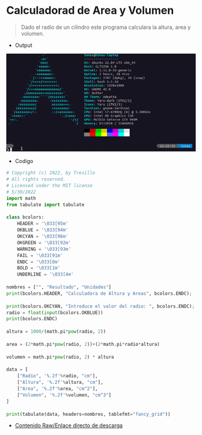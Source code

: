 <link rel="stylesheet" href="https://pyscript.net/alpha/pyscript.css" />
<script defer src="https://pyscript.net/alpha/pyscript.js"></script>

# Calculadorad de Area y Volumen

> Dado el radio de un cilindro este programa calculara la altura, area y volumen.

- Output
<img src="/3eso/mates/demo2.gif" width="600"/>



- Codigo

```python
# Copyright (c) 2022, by Tresillo
# All rights reserved.
# Licensed under the MIT license
# 5/30/2022 
import math
from tabulate import tabulate

class bcolors:
    HEADER = '\033[95m'
    OKBLUE = '\033[94m'
    OKCYAN = '\033[96m'
    OKGREEN = '\033[92m'
    WARNING = '\033[93m'
    FAIL = '\033[91m'
    ENDC = '\033[0m'
    BOLD = '\033[1m'
    UNDERLINE = '\033[4m'
    
nombres = ["", "Resultado", "Unidades"]
print(bcolors.HEADER, "Calculadora de Altura y Areas", bcolors.ENDC);

print(bcolors.OKCYAN, "Introduce el valor del radio: ", bcolors.ENDC);
radio = float(input(bcolors.OKBLUE))
print(bcolors.ENDC)

altura = 1000/(math.pi*pow(radio, 2))

area = (2*math.pi*pow(radio, 2))+(2*math.pi*radio*altura)

volumen = math.pi*pow(radio, 2) * altura

data = [
    ["Radio", '%.2f'%radio, "cm"],
    ["Altura", '%.2f'%altura, "cm"],
    ["Area", '%.2f'%area, "cm^2"],
    ["Volumen", '%.2f'%volumen, "cm^3"]
]

print(tabulate(data, headers=nombres, tablefmt="fancy_grid"))
```






- [Contenido Raw/Enlace directo de descarga](/3eso/mates/CalculadoraDeArea.py)
